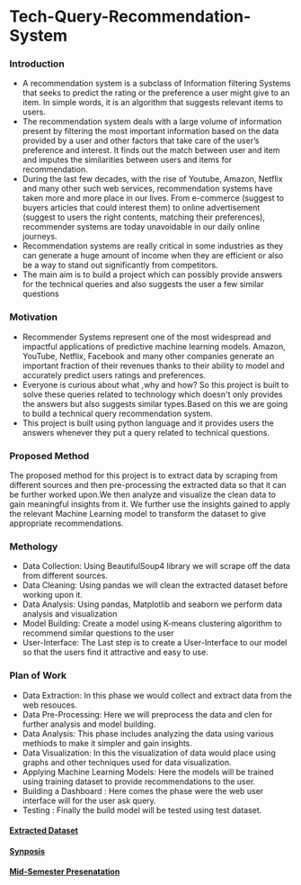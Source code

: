 # Tech-Query-Recommendation-System

### Introduction
- A recommendation system is a subclass of Information filtering Systems that seeks to predict the rating or the preference a user might give to an item. In simple words, it is an algorithm that suggests relevant items to users.
- The recommendation system deals with a large volume of information present by filtering the most important information based on the data provided by a user and other factors that take care of the user’s preference and interest. It finds out the match between user and item and imputes the similarities between users and items for recommendation.
- During the last few decades, with the rise of Youtube, Amazon, Netflix and many other such web services, recommendation systems have taken more and more place in our lives. From e-commerce (suggest to buyers articles that could interest them) to online advertisement (suggest to users the right contents, matching their preferences), recommender systems are today unavoidable in our daily online journeys.
- Recommendation systems are really critical in some industries as they can generate a huge amount of income when they are efficient or also be a way to stand out significantly from competitors.
- The main aim is to build a project which can possibly provide answers for the technical queries and also suggests the user a few similar questions

### Motivation
- Recommender Systems represent one of the most widespread and impactful applications of predictive machine learning models. 
Amazon, YouTube, Netflix, Facebook and many other companies generate an important fraction of their revenues thanks to their ability to model and accurately predict users ratings and preferences.
- Everyone is curious about what ,why and how? So this project is built to solve these queries related to technology which doesn't only provides the answers but also suggests similar types.Based on this we are going to build a technical query recommendation system.
- This project is built using python language and it provides users the answers whenever they put a query related to technical questions.

### Proposed Method
The proposed method for this project is to extract data by scraping from different sources and then pre-processing the extracted data so that it can be further worked upon.We then analyze and visualize the clean data to gain meaningful insights from it. We further use the insights gained to apply the relevant Machine Learning model to transform the dataset to give appropriate recommendations.

### Methology
- Data Collection: Using BeautifulSoup4 library we will scrape off the data from different sources.
- Data Cleaning: Using pandas we will clean the extracted dataset before working upon it.
- Data Analysis: Using pandas, Matplotlib and seaborn we perform data analysis and visualization 
- Model Building: Create a model using K-means clustering algorithm to recommend similar questions to the user 
- User-Interface: The Last step is to create a User-Interface to our model so that the users find it attractive and easy to use. 

### Plan of Work
- Data Extraction: In this phase we would collect and extract data from the web resouces.
- Data Pre-Processing: Here we will preprocess the data and clen for further analysis and model building.
- Data Analysis: This phase includes analyzing the data using various methiods to make it simpler and gain insights. 
- Data Visualization: In this the visualization of data would place using graphs and other techniques used for data visualization.
- Applying Machine Learning Models: Here the models will be trained using training dataset to provide recommendations to the user. 
- Building a Dashboard : Here comes the phase were the web user interface will for the user ask query.
- Testing : Finally the build model will be tested using test dataset.





#### [Extracted Dataset](https://drive.google.com/drive/folders/156uVD5QsDzNgCgacL73hbFWYw0mn1iWZ?usp=sharing)
#### [Synposis](https://docs.google.com/document/d/1HxZGO5Ynkd66lCbPhEEi7h8khouLApbL/edit?usp=sharing&ouid=116782974680338476639&rtpof=true&sd=true)
#### [Mid-Semester Presenatation](https://docs.google.com/presentation/d/1T_3iBM7dmQuNJnKj0Sr6XIC3y5Qan8D7/edit?usp=sharing&ouid=116782974680338476639&rtpof=true&sd=true)

